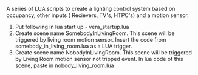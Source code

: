 A series of LUA scripts to create a lighting control system based on occupancy, other inputs (
Recievers, TV's, HTPC's) and a motion sensor. 

1. Put following in lua start up - vera_startup.lua
2. Create scene name SomebodyInLivingRoom. This scene will be triggered by living room motion sensor. Insert the code from somebody_in_living_room.lua as a LUA trigger.
3. Create scene name NobodyInLivingRoom. This scene will be triggered by Living Room motion sensor not tripped event. In lua code of this scene, paste in nobody_living_room.lua
